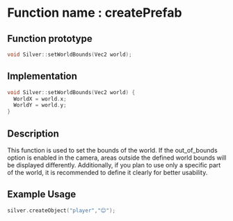 # Function name : createPrefab

## Function prototype

```cpp
void Silver::setWorldBounds(Vec2 world);
```

## Implementation

```cpp
void Silver::setWorldBounds(Vec2 world) {
  WorldX = world.x;
  WorldY = world.y;
}
```

## Description
This function is used to set the bounds of the world. If the out_of_bounds option is enabled in the camera, areas outside the defined world bounds will be displayed differently.
Additionally, if you plan to use only a specific part of the world, it is recommended to define it clearly for better usability.

## Example Usage
```cpp
silver.createObject("player","😊");
```
